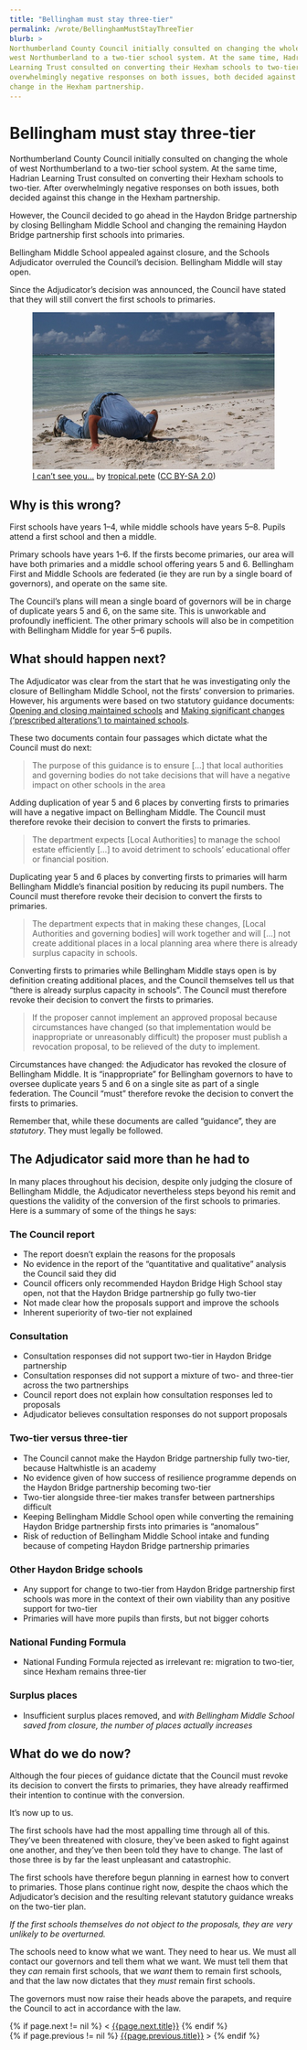 ```yaml
---
title: "Bellingham must stay three-tier"
permalink: /wrote/BellinghamMustStayThreeTier
blurb: >
Northumberland County Council initially consulted on changing the whole of 
west Northumberland to a two-tier school system. At the same time, Hadrian 
Learning Trust consulted on converting their Hexham schools to two-tier. After 
overwhelmingly negative responses on both issues, both decided against this 
change in the Hexham partnership.
---
```

# Bellingham must stay three-tier

Northumberland County Council initially consulted on changing the whole of 
west Northumberland to a two-tier school system. At the same time, Hadrian 
Learning Trust consulted on converting their Hexham schools to two-tier. After 
overwhelmingly negative responses on both issues, both decided against this 
change in the Hexham partnership.

However, the Council decided to go ahead in the Haydon Bridge partnership by 
closing Bellingham Middle School and changing the remaining Haydon Bridge 
partnership first schools into primaries.

Bellingham Middle School appealed against closure, and the Schools Adjudicator 
overruled the Council’s decision. Bellingham Middle will stay open.

Since the Adjudicator’s decision was announced, the Council have stated that 
they will still convert the first schools to primaries.

<figure>
    <img src="/assets/pics/ICantSeeYou.jpeg" alt="Head in the sand" />
    <figcaption>
    <a href="https://www.flickr.com/photos/12023825@N04/2898021822/">I can’t 
    see you…</a> by 
    <a href="https://www.flickr.com/photos/12023825@N04/">tropical.pete</a> 
    (<a href="https://creativecommons.org/licenses/by-sa/2.0/">CC BY-SA 2.0</a>)
    </figcaption>
</figure>


## Why is this wrong?

First schools have years 1–4, while middle schools have years 5–8. Pupils 
attend a first school and then a middle.

Primary schools have years 1–6. If the firsts become primaries, our area will 
have both primaries and a middle school offering years 5 and 6. Bellingham 
First and Middle Schools are federated (ie they are run by a single board of 
governors), and operate on the same site.

The Council’s plans will mean a single board of governors will be in charge of 
duplicate years 5 and 6, on the same site. This is unworkable and profoundly 
inefficient. The other primary schools will also be in competition with 
Bellingham Middle for year 5–6 pupils.

## What should happen next?

The Adjudicator was clear from the start that he was investigating only the 
closure of Bellingham Middle School, not the firsts’ conversion to primaries. 
However, his arguments were based on two statutory guidance documents: 
[Opening and closing maintained 
schools](https://assets.publishing.service.gov.uk/government/uploads/system/uploads/attachment_data/file/756328/Opening_and_Closing_maintained_schools_Guidance.pdf) 
and [Making significant changes (‘prescribed alterations’) to maintained 
schools](https://assets.publishing.service.gov.uk/government/uploads/system/uploads/attachment_data/file/756572/Maintained_schools_prescribed_alterations_guidance.pdf).

These two documents contain four passages which dictate what the Council must 
do next:

<blockquote>The purpose of this guidance is to ensure […] that local 
authorities and governing bodies do not take decisions that will have a 
negative impact on other schools in the area</blockquote>

Adding duplication of year 5 and 6 places by converting firsts to primaries 
will have a negative impact on Bellingham Middle. The Council must therefore 
revoke their decision to convert the firsts to primaries.

<blockquote>The department expects [Local Authorities] to manage the school 
estate efficiently […] to avoid detriment to schools’ educational offer or 
financial position.</blockquote>

Duplicating year 5 and 6 places by converting firsts to primaries will harm 
Bellingham Middle’s financial position by reducing its pupil numbers. The 
Council must therefore revoke their decision to convert the firsts to 
primaries.

<blockquote>The department expects that in making these changes, [Local 
Authorities and governing bodies] will work together and will […] not create 
additional places in a local planning area where there is already surplus 
capacity in schools.</blockquote>

Converting firsts to primaries while Bellingham Middle stays open is by 
definition creating additional places, and the Council themselves tell us that 
“there is already surplus capacity in schools”. The Council must therefore 
revoke their decision to convert the firsts to primaries.

<blockquote>If the proposer cannot implement an approved proposal because 
circumstances have changed (so that implementation would be inappropriate or 
unreasonably difficult) the proposer must publish a revocation proposal, to be 
relieved of the duty to implement.</blockquote>

Circumstances have changed: the Adjudicator has revoked the closure of 
Bellingham Middle. It is “inappropriate” for Bellingham governors to have to 
oversee duplicate years 5 and 6 on a single site as part of a single 
federation. The Council “must” therefore revoke the decision to convert the 
firsts to primaries.

Remember that, while these documents are called “guidance”, they are 
*statutory*. They must legally be followed.

## The Adjudicator said more than he had to

In many places throughout his decision, despite only judging the closure of 
Bellingham Middle, the Adjudicator nevertheless steps beyond his remit and 
questions the validity of the conversion of the first schools to primaries. 
Here is a summary of some of the things he says:

### The Council report

- The report doesn’t explain the reasons for the proposals
- No evidence in the report of the “quantitative and qualitative” analysis the 
Council said they did
- Council officers only recommended Haydon Bridge High School stay open, not 
that the Haydon Bridge partnership go fully two-tier
- Not made clear how the proposals support and improve the schools
- Inherent superiority of two-tier not explained

### Consultation

- Consultation responses did not support two-tier in Haydon Bridge partnership
- Consultation responses did not support a mixture of two- and three-tier 
across the two partnerships
- Council report does not explain how consultation responses led to proposals
- Adjudicator believes consultation responses do not support proposals

### Two-tier versus three-tier

- The Council cannot make the Haydon Bridge partnership fully two-tier, 
because Haltwhistle is an academy
- No evidence given of how success of resilience programme depends on the 
Haydon Bridge partnership becoming two-tier
- Two-tier alongside three-tier makes transfer between partnerships difficult
- Keeping Bellingham Middle School open while converting the remaining Haydon 
Bridge partnership firsts into primaries is “anomalous”
- Risk of reduction of Bellingham Middle School intake and funding because of 
competing Haydon Bridge partnership primaries

### Other Haydon Bridge schools

- Any support for change to two-tier from Haydon Bridge partnership first 
schools was more in the context of their own viability than any positive 
support for two-tier
- Primaries will have more pupils than firsts, but not bigger cohorts

### National Funding Formula

- National Funding Formula rejected as irrelevant re: migration to two-tier, 
since Hexham remains three-tier

### Surplus places

- Insufficient surplus places removed, and *with Bellingham Middle School 
saved from closure, the number of places actually increases*

## What do we do now?

Although the four pieces of guidance dictate that the Council must revoke its 
decision to convert the firsts to primaries, they have already reaffirmed 
their intention to continue with the conversion.

It’s now up to us.

The first schools have had the most appalling time through all of this. 
They’ve been threatened with closure, they’ve been asked to fight against one 
another, and they’ve then been told they have to change. The last of those 
three is by far the least unpleasant and catastrophic.

The first schools have therefore begun planning in earnest how to convert to 
primaries. Those plans continue right now, despite the chaos which the 
Adjudicator’s decision and the resulting relevant statutory guidance wreaks on 
the two-tier plan.

*If the first schools themselves do not object to the proposals, they are very 
unlikely to be overturned.*

The schools need to know what we want. They need to hear us. We must all 
contact our governors and tell them what we want. We must tell them that they 
*can* remain first schools, that we *want* them to remain first schools, and 
that the law now dictates that they *must* remain first schools.

The governors must now raise their heads above the parapets, and require the 
Council to act in accordance with the law.

<section id="nav">
    <div>
{% if page.next != nil %}
        &lt;&nbsp;<a href="{{page.next.url}}">{{page.next.title}}</a>
{% endif %}
    </div>
    <div>
{% if page.previous != nil %}
        <a href="{{page.previous.url}}">{{page.previous.title}}</a>&nbsp;&gt;
{% endif %}
    </div>
</section>
